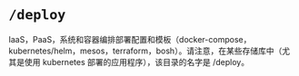 # `/deploy`

IaaS，PaaS，系统和容器编排部署配置和模板（docker-compose，kubernetes/helm，mesos，terraform，bosh）。请注意，在某些存储库中（尤其是使用
kubernetes 部署的应用程序），该目录的名字是 /deploy。

